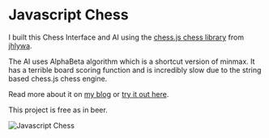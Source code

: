 # Javascript Chess

I built this Chess Interface and AI using the [chess.js chess library](https://github.com/jhlywa/chess.js) from [jhlywa](https://github.com/jhlywa).

The AI uses AlphaBeta algorithm which is a shortcut version of minmax.  It has a terrible board scoring function and is incredibly slow due to the string based chess.js chess engine.

Read more about it on [my blog](http://thingsilearned.com/2012/11/22/javascript-chess-game/) or [try it out here](http://htmlpreview.github.com/?https://raw.github.com/davefowler/chess/master/index.html).

This project is free as in beer.

![Javascript Chess](http://thingsilearned.files.wordpress.com/2012/11/screen-shot-2012-11-22-at-4-15-41-am.png?w=545&h=400)